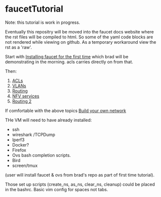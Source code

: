 # faucetTutorial

Note: this tutorial is work in progress.

Eventually this repositry will be moved into the faucet docs website where the rst files will be compiled to html.
So some of the yaml code blocks are not rendered while viewing on github.
As a temporary workaround view the rst as a 'raw'.


Start with [Installing faucet for the first time](https://faucet.readthedocs.io/en/latest/tutorials.html)
which brad will be demonstrating in the morning. acls carries directly on from that.

Then:
1. [ACLs](ACLs.rst)
2. [VLANs](vlan_tutorial.rst)
3. [Routing](routing.rst)
4. [NFV services](nfv-services-tutorial.rst)
5. [Routing 2](routing-2.rst)


If comfortable with the above topics [Build your own network](byon.rst)



THe VM will need to have already installed:
- ssh
- wireshark /TCPDump
- Iperf3
- Docker?
- Firefox
- Ovs bash completion scripts.
- Bird
- screen/tmux

(user will install faucet & ovs from brad's repo as part of first time tutorial).

Those set up scripts (create_ns, as_ns, clear_ns, cleanup) could be placed in the bashrc.
Basic vim config for spaces not tabs.
